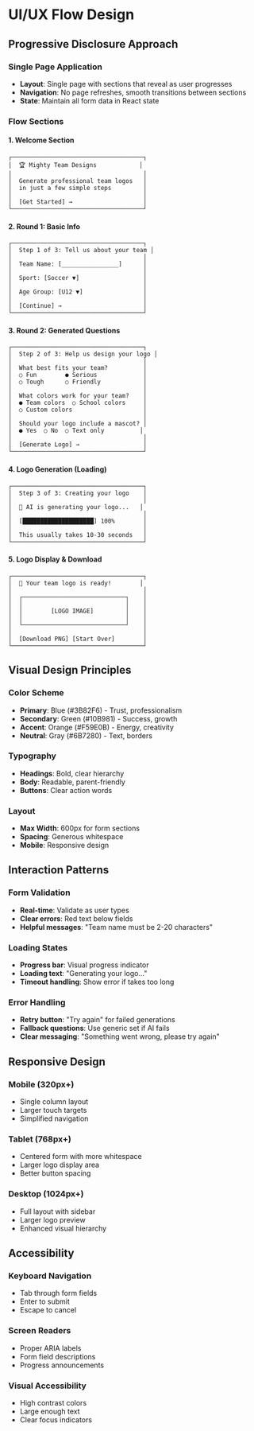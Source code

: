# UI/UX Flow Design

## Progressive Disclosure Approach

### Single Page Application
- **Layout**: Single page with sections that reveal as user progresses
- **Navigation**: No page refreshes, smooth transitions between sections
- **State**: Maintain all form data in React state

### Flow Sections

#### 1. Welcome Section
```
┌─────────────────────────────────────┐
│  🏆 Mighty Team Designs            │
│                                     │
│  Generate professional team logos   │
│  in just a few simple steps         │
│                                     │
│  [Get Started] →                    │
└─────────────────────────────────────┘
```

#### 2. Round 1: Basic Info
```
┌─────────────────────────────────────┐
│  Step 1 of 3: Tell us about your team │
│                                     │
│  Team Name: [________________]      │
│                                     │
│  Sport: [Soccer ▼]                  │
│                                     │
│  Age Group: [U12 ▼]                 │
│                                     │
│  [Continue] →                       │
└─────────────────────────────────────┘
```

#### 3. Round 2: Generated Questions
```
┌─────────────────────────────────────┐
│  Step 2 of 3: Help us design your logo │
│                                     │
│  What best fits your team?          │
│  ○ Fun        ● Serious             │
│  ○ Tough      ○ Friendly            │
│                                     │
│  What colors work for your team?    │
│  ● Team colors  ○ School colors     │
│  ○ Custom colors                    │
│                                     │
│  Should your logo include a mascot? │
│  ● Yes  ○ No  ○ Text only          │
│                                     │
│  [Generate Logo] →                  │
└─────────────────────────────────────┘
```

#### 4. Logo Generation (Loading)
```
┌─────────────────────────────────────┐
│  Step 3 of 3: Creating your logo    │
│                                     │
│  🤖 AI is generating your logo...   │
│                                     │
│  [████████████████████] 100%        │
│                                     │
│  This usually takes 10-30 seconds   │
└─────────────────────────────────────┘
```

#### 5. Logo Display & Download
```
┌─────────────────────────────────────┐
│  🎉 Your team logo is ready!        │
│                                     │
│  ┌─────────────────────────────┐    │
│  │                             │    │
│  │        [LOGO IMAGE]         │    │
│  │                             │    │
│  └─────────────────────────────┘    │
│                                     │
│  [Download PNG] [Start Over]        │
└─────────────────────────────────────┘
```

## Visual Design Principles

### Color Scheme
- **Primary**: Blue (#3B82F6) - Trust, professionalism
- **Secondary**: Green (#10B981) - Success, growth
- **Accent**: Orange (#F59E0B) - Energy, creativity
- **Neutral**: Gray (#6B7280) - Text, borders

### Typography
- **Headings**: Bold, clear hierarchy
- **Body**: Readable, parent-friendly
- **Buttons**: Clear action words

### Layout
- **Max Width**: 600px for form sections
- **Spacing**: Generous whitespace
- **Mobile**: Responsive design

## Interaction Patterns

### Form Validation
- **Real-time**: Validate as user types
- **Clear errors**: Red text below fields
- **Helpful messages**: "Team name must be 2-20 characters"

### Loading States
- **Progress bar**: Visual progress indicator
- **Loading text**: "Generating your logo..."
- **Timeout handling**: Show error if takes too long

### Error Handling
- **Retry button**: "Try again" for failed generations
- **Fallback questions**: Use generic set if AI fails
- **Clear messaging**: "Something went wrong, please try again"

## Responsive Design

### Mobile (320px+)
- Single column layout
- Larger touch targets
- Simplified navigation

### Tablet (768px+)
- Centered form with more whitespace
- Larger logo display area
- Better button spacing

### Desktop (1024px+)
- Full layout with sidebar
- Larger logo preview
- Enhanced visual hierarchy

## Accessibility

### Keyboard Navigation
- Tab through form fields
- Enter to submit
- Escape to cancel

### Screen Readers
- Proper ARIA labels
- Form field descriptions
- Progress announcements

### Visual Accessibility
- High contrast colors
- Large enough text
- Clear focus indicators
